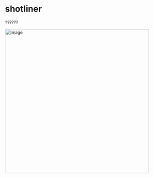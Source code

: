 # shotliner
??????

<img width="475" alt="image" src="https://github.com/user-attachments/assets/a79e95e8-a996-47f5-a6a0-30ad36a19840" />



